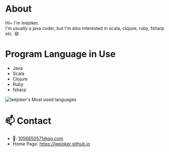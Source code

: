# About

Hi~ I'm leejoker.   
I'm usually a java coder, but I'm also interested in scala, clojure, ruby, fsharp etc. :smile:  

# Program Language in Use

* Java
* Scala
* Clojure
* Ruby
* fsharp

![leejoker's Most used languages](https://github-readme-stats.vercel.app/api/top-langs?username=leejoker&show_icons=true&count_private=true&theme=gotham)  

# 📫 Contact

- :email:: 1056650571@qq.com
- Home Page: https://leejoker.github.io



<!--
**leejoker/leejoker** is a ✨ _special_ ✨ repository because its `README.md` (this file) appears on your GitHub profile.

Here are some ideas to get you started:

- 🔭 I’m currently working on ...
- 🌱 I’m currently learning ...
- 👯 I’m looking to collaborate on ...
- 🤔 I’m looking for help with ...
- 💬 Ask me about ...
- 📫 How to reach me: ...
- 😄 Pronouns: ...
- ⚡ Fun fact: ...
-->
